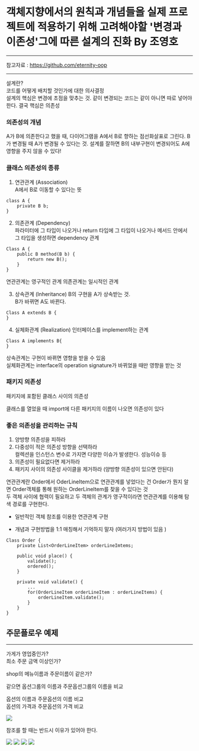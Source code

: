 # 객체지향에서의 원칙과 개념들을 실제 프로젝트에 적용하기 위해 고려해야할 '변경과 이존성'그에 따른 설계의 진화 By 조영호
***
참고자료 : https://github.com/eternity-oop
***

설계란?   
코드를 어떻게 배치할 것인가에 대한 의사결정   
설계의 핵심은 변경에 초점을 맞추는 것. 같이 변경되는 코드는 같이 아니면 따로 넣어야한다. 결국 핵심은 의존성
### 의존성의 개념
A가 B에 의존한다고 했을 때, 다이어그램을 A에서 B로 향하는 점선화살표로 그린다. B가 변경될 때 A가 변경될 수 있다는 것. 설계를 잘하면 B의 내부구현이 변경되어도 A에 영향을 주지 않을 수 있다!   

### 클래스 의존성의 종류
1. 연관관계 (Association)   
A에서 B로 이동할 수 있다는 뜻   
```
class A {
    private B b;
}
```
2. 의존관계 (Dependency)   
파라미터에 그 타입이 나오거나 return 타입에 그 타입이 나오거나 메서드 안에서 그 타입을 생성하면 dependency 관계
```
Class A {
    public B method(B b) {
        return new B();
    }
}
```

연관관계는 영구적인 관계 의존관계는 일시적인 관계   

3. 상속관계 (Inheritance)
B의 구현을 A가 상속받는 것.   
B가 바뀌면 A도 바뀐다.
```
Class A extends B {
}
```

4. 실체화관계 (Realization)
인터페이스를 implement하는 관계
```
Class A implements B{
}
```
상속관계는 구현이 바뀌면 영향을 받을 수 있음   
실체화관계는 interface의 operation signature가 바뀌었을 때만 영향을 받는 것   

### 패키지 의존성
패키지에 포함된 클래스 사이의 의존성   

클래스를 열었을 때 import에 다른 패키지의 이름이 나오면 의존성이 있다   

### 좋은 의존성을 관리하는 규칙

1. 양방향 의존성을 피하라
2. 다중성이 적은 의존성 방향을 선택하라   
컬렉션을 인스턴스 변수로 가지면 다양한 이슈가 발생한다. 성능이슈 등
3. 의존성이 필요없다면 제거하라
4. 패키지 사이의 의존성 사이클을 제거하라 (양방향 의존성이 있으면 안된다)

연관관계란 Order에서 OderLineItem으로 연관관계를 넣었다는 건 Order가 뭔지 알면 Order객체를 통해 원하는 OrderLineItem를 찾을 수 있다는 것   
두 객체 사이에 협력이 필요하고 두 객체의 관계가 영구적이라면 연관관계를 이용해 탐색 경로를 구현한다.   
- 일반적인 객체 참조를 이용한 연관관계 구현

* 개념과 구현방법을 1:1 매칭해서 기억하지 말자 (여러가지 방법이 있음 )

```
Class Order {
    private List<OrderLineItem> orderLineImtems;

    public void place() {
        validate();
        ordered();
    }

    private void validate() {
        ...
        for(OrderLineItem orderLineItem : orderLineItems) {
            orderLineItem.validate();
        }
    }
}
```


## 주문플로우 예제
***
가게가 영업중인가?   
최소 주문 금액 이상인가?

shop의 메뉴이름과 주문이름이 같은가? 

같으면 옵션그룹의 이름과 주문옵션그룹의 이름을 비교   

옵션의 이름과 주문옵션의 이름 비교   
옵션의 가격과 주문옵션의 가격 비교


<img src="/Users/yslee/Documents/Programming/review/seminar/190620우아한객체지향/image/orderflow.png" style="max-width: 100%;">

참조를 할 때는 반드시 이유가 있어야 한다.

<img src="/Users/yslee/Documents/Programming/review/seminar/190620우아한객체지향/image/shop&orderlineitem.png">

<img src="/Users/yslee/Documents/Programming/review/seminar/190620우아한객체지향/image/validate().png">

<img src="/Users/yslee/Documents/Programming/review/seminar/190620우아한객체지향/image/shopvalidate.png">

<img src="/Users/yslee/Documents/Programming/review/seminar/190620우아한객체지향/image/layeredarchitecture.png">

